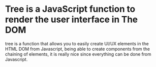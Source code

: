 # Tree is a JavaScript function to render the user interface in The DOM

tree is a function that allows you to easily create UI/UX elements in the HTML DOM from Javascript, being able to create components from the chaining of elements, it is really nice since everything can be done from Javascript.
